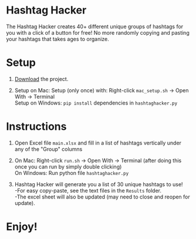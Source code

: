 # Hashtag Hacker

The Hashtag Hacker creates 40+ different unique groups of hashtags for you with a click of a button for free! No more randomly copying and pasting your hashtags that takes ages to organize.

# Setup

1. [Download](https://github.com/nathan-149/HashtagHacker/archive/master.zip) the project.

2. Setup on Mac: Setup (only once) with: Right-click `mac_setup.sh` -> Open With -> Terminal \
   Setup on Windows: `pip install` dependencies in `hashtaghacker.py`


# Instructions

1. Open Excel file `main.xlsx` and fill in a list of hashtags vertically under any of the "Group" columns

2. On Mac: Right-click `run.sh` -> Open With -> Terminal (after doing this once you can run by simply double clicking) \
   On Windows: Run python file `hashtaghacker.py`

3. Hashtag Hacker will generate you a list of 30 unique hashtags to use! \
-For easy copy-paste, see the text files in the `Results` folder. \
-The excel sheet will also be updated (may need to close and reopen for update).

# Enjoy!